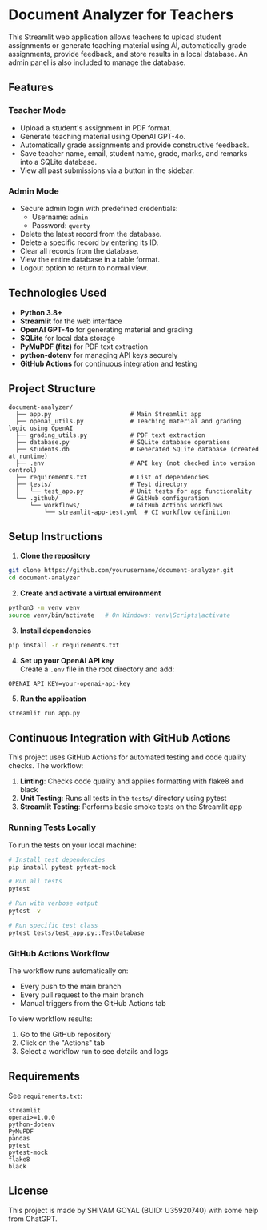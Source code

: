 # Document Analyzer for Teachers

This Streamlit web application allows teachers to upload student assignments or generate teaching material using AI, automatically grade assignments, provide feedback, and store results in a local database. An admin panel is also included to manage the database.

## Features

### Teacher Mode
- Upload a student's assignment in PDF format.
- Generate teaching material using OpenAI GPT-4o.
- Automatically grade assignments and provide constructive feedback.
- Save teacher name, email, student name, grade, marks, and remarks into a SQLite database.
- View all past submissions via a button in the sidebar.

### Admin Mode
- Secure admin login with predefined credentials:
  - Username: `admin`
  - Password: `qwerty`
- Delete the latest record from the database.
- Delete a specific record by entering its ID.
- Clear all records from the database.
- View the entire database in a table format.
- Logout option to return to normal view.

## Technologies Used
- **Python 3.8+**
- **Streamlit** for the web interface
- **OpenAI GPT-4o** for generating material and grading
- **SQLite** for local data storage
- **PyMuPDF (fitz)** for PDF text extraction
- **python-dotenv** for managing API keys securely
- **GitHub Actions** for continuous integration and testing

## Project Structure
```
document-analyzer/
  ├── app.py                      # Main Streamlit app
  ├── openai_utils.py             # Teaching material and grading logic using OpenAI
  ├── grading_utils.py            # PDF text extraction
  ├── database.py                 # SQLite database operations
  ├── students.db                 # Generated SQLite database (created at runtime)
  ├── .env                        # API key (not checked into version control)
  ├── requirements.txt            # List of dependencies
  ├── tests/                      # Test directory
  │   └── test_app.py             # Unit tests for app functionality
  └── .github/                    # GitHub configuration
      └── workflows/              # GitHub Actions workflows
          └── streamlit-app-test.yml  # CI workflow definition
```

## Setup Instructions

1. **Clone the repository**  
```bash
git clone https://github.com/yourusername/document-analyzer.git
cd document-analyzer
```

2. **Create and activate a virtual environment**  
```bash
python3 -m venv venv
source venv/bin/activate   # On Windows: venv\Scripts\activate
```

3. **Install dependencies**  
```bash
pip install -r requirements.txt
```

4. **Set up your OpenAI API key**  
Create a `.env` file in the root directory and add:
```
OPENAI_API_KEY=your-openai-api-key
```

5. **Run the application**  
```bash
streamlit run app.py
```

## Continuous Integration with GitHub Actions

This project uses GitHub Actions for automated testing and code quality checks. The workflow:

1. **Linting**: Checks code quality and applies formatting with flake8 and black
2. **Unit Testing**: Runs all tests in the `tests/` directory using pytest
3. **Streamlit Testing**: Performs basic smoke tests on the Streamlit app

### Running Tests Locally

To run the tests on your local machine:

```bash
# Install test dependencies
pip install pytest pytest-mock

# Run all tests
pytest

# Run with verbose output
pytest -v

# Run specific test class
pytest tests/test_app.py::TestDatabase
```

### GitHub Actions Workflow

The workflow runs automatically on:
- Every push to the main branch
- Every pull request to the main branch
- Manual triggers from the GitHub Actions tab

To view workflow results:
1. Go to the GitHub repository
2. Click on the "Actions" tab
3. Select a workflow run to see details and logs

## Requirements

See `requirements.txt`:
```
streamlit
openai>=1.0.0
python-dotenv
PyMuPDF
pandas
pytest
pytest-mock
flake8
black
```

## License

This project is made by SHIVAM GOYAL (BUID: U35920740) with some help from ChatGPT.
